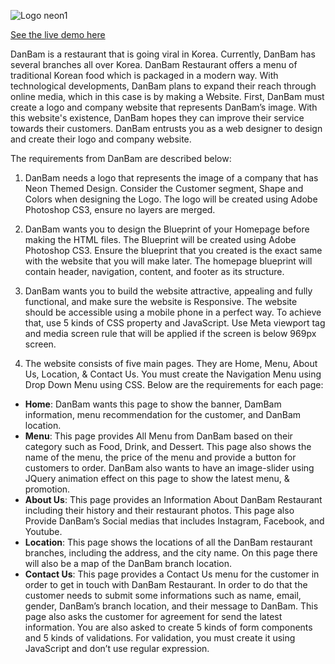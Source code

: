 ![Logo neon1](https://user-images.githubusercontent.com/55536824/195627283-5ed75d30-0432-41e7-9f8e-3d8a5220da87.png)

[See the live demo here](https://rifkyzena.github.io/danbam-restaurant/)

DanBam is a restaurant that is going viral in Korea. Currently, DanBam has several branches all over Korea. DanBam Restaurant offers a menu of traditional Korean food which is packaged in a modern way. 
With technological developments, DanBam plans to expand their reach through online media, which in this case is by making a Website. First, DanBam must create a logo and company website that represents DanBam’s image. With this website's existence, DanBam hopes they can improve their service towards their customers. DanBam entrusts you as a web designer to design and create their logo and company website. 

The requirements from DanBam are described below:
1.	DanBam needs a logo that represents the image of a company that has Neon Themed Design. Consider the Customer segment, Shape and Colors when designing the Logo. The logo will be created using Adobe Photoshop CS3, ensure no layers are merged.

2.	DanBam wants you to design the Blueprint of your Homepage before making the HTML files. The Blueprint will be created using Adobe Photoshop CS3. Ensure the blueprint that you created is the exact same with the website that you will make later. The homepage blueprint will contain header, navigation, content, and footer as its structure.

3.	DanBam wants you to build the website attractive, appealing and fully functional, and make sure the website is Responsive. The website should be accessible using a mobile phone in a perfect way. To achieve that, use 5 kinds of CSS property and JavaScript. Use Meta viewport tag and media screen rule that will be applied if the screen is below 969px screen.


4.	The website consists of five main pages. They are Home, Menu, About Us, Location, & Contact Us. You must create the Navigation Menu using Drop Down Menu using CSS. Below are the requirements for each page:
- **Home**: 
DanBam wants this page to show the banner, DamBam information, menu recommendation for the customer, and DanBam location. 
- **Menu**: 
This page provides All Menu from DanBam based on their category such as Food, Drink, and Dessert. This page also shows the name of the menu, the price of the menu and provide a button for customers to order. DanBam also wants to have an image-slider using JQuery animation effect on this page to show the latest menu, & promotion.
- **About Us**: 
This page provides an Information About DanBam Restaurant including their history and their restaurant photos. This page also Provide DanBam’s Social medias that includes Instagram, Facebook, and Youtube.
- **Location**: 
This page shows the locations of all the DanBam restaurant branches, including the address, and the city name. On this page there will also be a map of the DanBam branch location.
- **Contact Us**: 
This page provides a Contact Us menu for the customer in order to get in touch with DanBam Restaurant. In order to do that the customer needs to submit some informations such as name, email, gender, DanBam’s branch location, and their message to DanBam. This page also asks the customer for agreement for send the latest information. You are also asked to create 5 kinds of form components and 5 kinds of validations. For validation, you must create it using JavaScript and don’t use regular expression.

